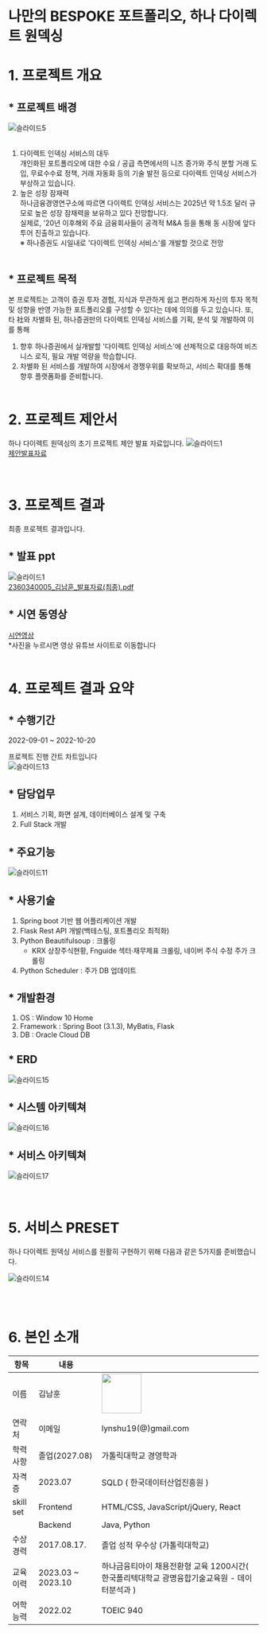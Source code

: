 # 나만의 BESPOKE 포트폴리오, 하나 다이렉트 원덱싱

# 1. 프로젝트 개요
## * 프로젝트 배경
![슬라이드5](https://github.com/i-kemen/directonedexing/assets/117060656/771438ad-b98c-484c-9d0e-43b2434156db)<br>
<br>
1) 다이렉트 인덱싱 서비스의 대두<br>
개인화된 포트폴리오에 대한 수요 / 공급 측면에서의 니즈 증가와 주식 분할 거래 도입, 무료수수료 정책, 거래 자동화 등의 기술 발전 등으로 다이렉트 인덱싱 서비스가 부상하고 있습니다.<br>
2) 높은 성장 잠재력<br>
하나금융경영연구소에 따르면 다이렉트 인덱싱 서비스는 2025년 약 1.5조 달러 규모로 높은 성장 잠재력을 보유하고 있다 전망합니다.<br> 
실제로, '20년 이후해외 주요 금융회사들이 공격적 M&A 등을 통해 동 시장에 앞다투어 진출하고 있습니다. <br>
※ 하나증권도 시일내로 '다이렉트 인덱싱 서비스'를 개발할 것으로 전망
<br><br>
## * 프로젝트 목적
본 프로젝트는 고객이 증권 투자 경험, 지식과 무관하게 쉽고 편리하게 자신의 투자 목적 및 성향을 반영 가능한 포트폴리오를 구성할 수 있다는 데에 의의를 두고 있습니다. 
또, 타 社와 차별화 된, 하나증권만의 다이렉트 인덱싱 서비스를 기획, 분석 및 개발하여 이를 통해 
  1) 향후 하나증권에서 실개발할 '다이렉트 인덱싱 서비스'에 선제적으로 대응하여 비즈니스 로직, 필요 개발 역량을 학습합니다.
  2) 차별화 된 서비스를 개발하여 시장에서 경쟁우위를 확보하고, 서비스 확대를 통해 향후 플랫폼화를 준비합니다.
<br><br>

# 2. 프로젝트 제안서

하나 다이렉트 원덱싱의 초기 프로젝트 제안 발표 자료입니다.
   ![슬라이드1](https://github.com/i-kemen/directonedexing/assets/117060656/0620a385-36d7-402e-8e4b-03ceb046fa08)<br>
   [제안발표자료](/하나원큐레이터_제안발표.pptx)<br>
<br> <br> 

# 3. 프로젝트 결과
최종 프로젝트 결과입니다.
## * 발표 ppt 
   ![슬라이드1](https://github.com/i-kemen/directonedexing/assets/117060656/0620a385-36d7-402e-8e4b-03ceb046fa08)<br>
   [2360340005_김남훈_발표자료(최종).pdf](https://github.com/i-kemen/directonedexing/files/13166897/2360340005_._.pdf)<br>
## * 시연 동영상
[시연영상](https://youtu.be/g9-8TnVgSvo)
   <br>
   *사진을 누르시면 영상 유튜브 사이트로 이동합니다
<br><br>


# 4. 프로젝트 결과 요약

## * 수행기간
   2022-09-01 ~ 2022-10-20
   
   프로젝트 진행 간트 차트입니다<br>
    ![슬라이드13](https://github.com/i-kemen/directonedexing/assets/117060656/46adf830-5891-45b8-8e35-c017dc38df38)<br>
## * 담당업무
   1) 서비스 기획, 화면 설계, 데이터베이스 설계 및 구축<br>
   2) Full Stack 개발

## * 주요기능
   ![슬라이드11](https://github.com/i-kemen/directonedexing/assets/117060656/63163a62-1537-4630-a62b-a97c7a268180)<br>

## * 사용기술
 1) Spring boot 기반 웹 어플리케이션 개발 
 2) Flask Rest API 개발(백테스팅, 포트폴리오 최적화)
 3) Python Beautifulsoup : 크롤링 
    - KRX 상장주식현황, Fnguide 섹터·재무제표 크롤링, 네이버
      주식 수정 주가 크롤링
 4) Python Scheduler : 주가 DB 업데이트

## * 개발환경
 1) OS : Window 10 Home
 2) Framework : Spring Boot (3.1.3), MyBatis, Flask 
 3) DB : Oracle Cloud DB

## * ERD
   ![슬라이드15](https://github.com/i-kemen/directonedexing/assets/117060656/d7710486-0acd-43a3-8866-0b90adaa3d1a)<br>
## * 시스템 아키텍쳐
   ![슬라이드16](https://github.com/i-kemen/directonedexing/assets/117060656/bbbbceaf-46a2-4b82-a814-c589981469cf)<br>
   
## * 서비스 아키텍쳐
   ![슬라이드17](https://github.com/i-kemen/directonedexing/assets/117060656/5a21d8ac-2735-497c-8d38-a71f42968156)<br>
<br> <br>      
# 5. 서비스 PRESET
하나 다이렉트 원덱싱 서비스를 원활히 구현하기 위해 다음과 같은 5가지를 준비했습니다. <br> 

![슬라이드14](https://github.com/i-kemen/directonedexing/assets/117060656/d2be6557-adb9-417a-8b54-26265bdea3e3)<br> 

<br> <br> 

# 6. 본인 소개

|항목|내용||
|-----|---------------------------|----|
|이름 |김남훈| <img src="https://github.com/i-kemen/directonedexing/assets/117060656/9ceef8a9-7f21-430f-a66e-e2eeb5972435" width="80" />|
|연락처 | 이메일 | lynshu19(@)gmail.com|
|학력사항|졸업(2027.08)|가톨릭대학교 경영학과|
|자격증| 2023.07 | SQLD ( 한국데이터산업진흥원 ) |
|skill set| Frontend | HTML/CSS, JavaScript/jQuery, React |
| | Backend | Java, Python |
|수상경력| 2017.08.17. | 졸업 성적 우수상 (가톨릭대학교) |
|교육이력| 2023.03 ~ 2023.10 | 하나금융티아이 채용전환형 교육 1200시간( 한국폴리텍대학교 광명융합기술교육원 - 데이터분석과 ) |
|어학능력| 2022.02 | TOEIC 940 |

